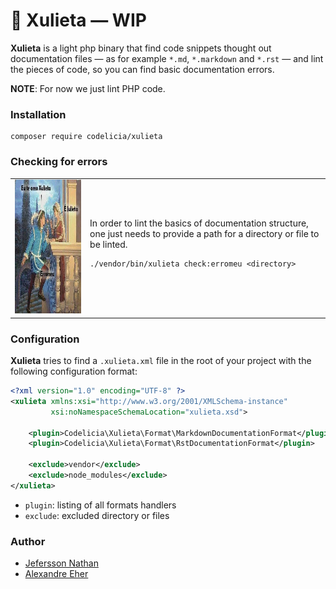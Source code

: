 🌹 Xulieta — WIP
================

**Xulieta** is a light php binary that find code snippets thought out 
documentation files — as for example `*.md`, `*.markdown` and `*.rst` 
— and lint the pieces of code, so you can find basic documentation errors.

**NOTE**: For now we just lint PHP code. 

### Installation

```shell script
composer require codelicia/xulieta 
```

### Checking for errors

<table>
<tr>
<td><img src="./meme.jpg"  alt="Xulieta" width="300" height="214"/></td> 
<td>
In order to lint the basics of documentation structure, one just needs to provide a path for a 
directory or file to be linted.

```shell script
./vendor/bin/xulieta check:erromeu <directory>
```
</td>
</tr>
</table>

### Configuration

**Xulieta** tries to find a `.xulieta.xml` file in the root of your project
with the following configuration format:

```xml
<?xml version="1.0" encoding="UTF-8" ?>
<xulieta xmlns:xsi="http://www.w3.org/2001/XMLSchema-instance"
         xsi:noNamespaceSchemaLocation="xulieta.xsd">

    <plugin>Codelicia\Xulieta\Format\MarkdownDocumentationFormat</plugin>
    <plugin>Codelicia\Xulieta\Format\RstDocumentationFormat</plugin>

    <exclude>vendor</exclude>
    <exclude>node_modules</exclude>
</xulieta>
```

- `plugin`: listing of all formats handlers
- `exclude`: excluded directory or files

### Author

- [Jefersson Nathan](@malukenho) 
- [Alexandre Eher](@eher) 
